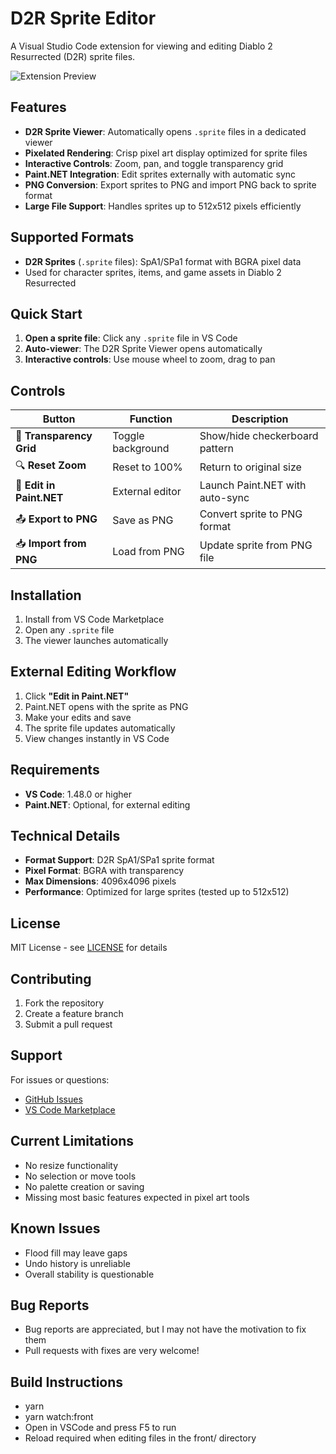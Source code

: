 # D2R Sprite Editor

A Visual Studio Code extension for viewing and editing Diablo 2 Resurrected (D2R) sprite files.

![Extension Preview](https://user-images.githubusercontent.com/3132889/92393088-467a6b00-f15a-11ea-8d04-f1e5bda9b5ba.gif)

## Features

- **D2R Sprite Viewer**: Automatically opens `.sprite` files in a dedicated viewer
- **Pixelated Rendering**: Crisp pixel art display optimized for sprite files
- **Interactive Controls**: Zoom, pan, and toggle transparency grid
- **Paint.NET Integration**: Edit sprites externally with automatic sync
- **PNG Conversion**: Export sprites to PNG and import PNG back to sprite format
- **Large File Support**: Handles sprites up to 512x512 pixels efficiently

## Supported Formats

- **D2R Sprites** (`.sprite` files): SpA1/SPa1 format with BGRA pixel data
- Used for character sprites, items, and game assets in Diablo 2 Resurrected

## Quick Start

1. **Open a sprite file**: Click any `.sprite` file in VS Code
2. **Auto-viewer**: The D2R Sprite Viewer opens automatically
3. **Interactive controls**: Use mouse wheel to zoom, drag to pan

## Controls

| Button | Function | Description |
|--------|----------|-------------|
| 🏁 **Transparency Grid** | Toggle background | Show/hide checkerboard pattern |
| 🔍 **Reset Zoom** | Reset to 100% | Return to original size |
| 🎨 **Edit in Paint.NET** | External editor | Launch Paint.NET with auto-sync |
| 📤 **Export to PNG** | Save as PNG | Convert sprite to PNG format |
| 📥 **Import from PNG** | Load from PNG | Update sprite from PNG file |

## Installation

1. Install from VS Code Marketplace
2. Open any `.sprite` file
3. The viewer launches automatically

## External Editing Workflow

1. Click **"Edit in Paint.NET"** 
2. Paint.NET opens with the sprite as PNG
3. Make your edits and save
4. The sprite file updates automatically
5. View changes instantly in VS Code

## Requirements

- **VS Code**: 1.48.0 or higher
- **Paint.NET**: Optional, for external editing

## Technical Details

- **Format Support**: D2R SpA1/SPa1 sprite format
- **Pixel Format**: BGRA with transparency
- **Max Dimensions**: 4096x4096 pixels
- **Performance**: Optimized for large sprites (tested up to 512x512)

## License

MIT License - see [LICENSE](LICENSE) for details

## Contributing

1. Fork the repository
2. Create a feature branch
3. Submit a pull request

## Support

For issues or questions:
- [GitHub Issues](https://github.com/bethington/vscode-sprite-editor-extension/issues)
- [VS Code Marketplace](https://marketplace.visualstudio.com/items?itemName=d2rmodding.d2r-sprite-editor-2025)

## Current Limitations

- No resize functionality
- No selection or move tools
- No palette creation or saving
- Missing most basic features expected in pixel art tools

## Known Issues

- Flood fill may leave gaps
- Undo history is unreliable
- Overall stability is questionable

## Bug Reports

- Bug reports are appreciated, but I may not have the motivation to fix them
- Pull requests with fixes are very welcome!

## Build Instructions

- yarn
- yarn watch:front
- Open in VSCode and press F5 to run
- Reload required when editing files in the front/ directory
